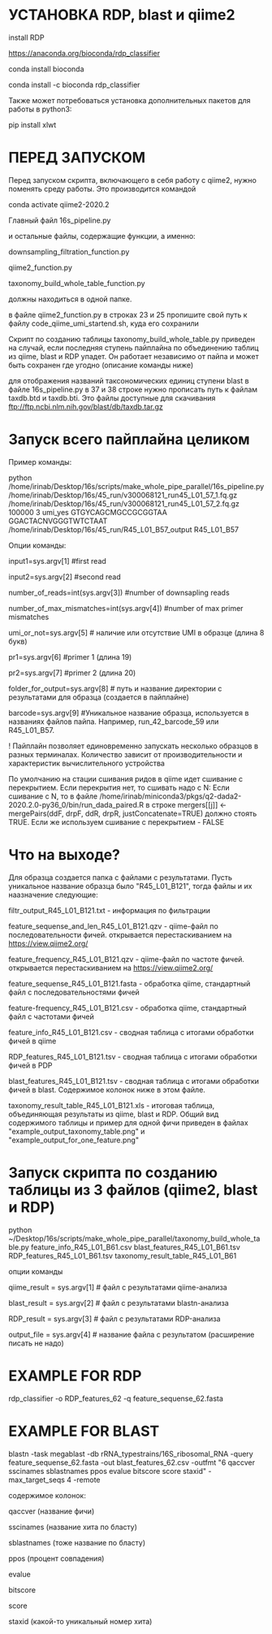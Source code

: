 # УСТАНОВКА RDP, blast и qiime2

install RDP

https://anaconda.org/bioconda/rdp_classifier

conda install bioconda

conda install -c bioconda rdp_classifier

Также может потребоваться установка дополнительных пакетов для работы в python3:

pip install xlwt 


# ПЕРЕД ЗАПУСКОМ 
Перед запуском скрипта, включающего в себя работу с qiime2, нужно поменять среду работы.
Это производится командой

conda activate qiime2-2020.2

Главный файл 16s_pipeline.py

и остальные файлы, содержащие функции, а именно:

downsampling_filtration_function.py

qiime2_function.py

taxonomy_build_whole_table_function.py

должны находиться в одной папке.

в файле qiime2_function.py в строках 23 и 25 пропишите свой путь к файлу code_qiime_umi_startend.sh, куда его сохранили

Скрипт по созданию таблицы taxonomy_build_whole_table.py приведен на случай, если последняя ступень пайплайна по объединению таблиц из qiime, blast и RDP упадет. Он работает независимо от пайпа и может быть сохранен где угодно (описание команды ниже)

для отображения названий таксономических единиц ступени blast в файле 16s_pipeline.py в 37 и 38 строке нужно прописать путь к файлам taxdb.btd и taxdb.bti. Это файлы доступные для скачивания ftp://ftp.ncbi.nlm.nih.gov/blast/db/taxdb.tar.gz


# Запуск всего пайплайна целиком

Пример команды:

python /home/irinab/Desktop/16s/scripts/make_whole_pipe_parallel/16s_pipeline.py /home/irinab/Desktop/16s/45_run/v300068121_run45_L01_57_1.fq.gz /home/irinab/Desktop/16s/45_run/v300068121_run45_L01_57_2.fq.gz 100000 3 umi_yes GTGYCAGCMGCCGCGGTAA GGACTACNVGGGTWTCTAAT /home/irinab/Desktop/16s/45_run/R45_L01_B57_output R45_L01_B57

Опции команды:

input1=sys.argv[1] #first read

input2=sys.argv[2] #second read

number_of_reads=int(sys.argv[3]) #number of downsapling reads

number_of_max_mismatches=int(sys.argv[4]) #number of max primer mismatches

umi_or_not=sys.argv[5] # наличие или отсутствие UMI в образце (длина 8 букв)

pr1=sys.argv[6] #primer 1 (длина 19)

pr2=sys.argv[7] #primer 2 (длина 20)

folder_for_output=sys.argv[8] # путь и название директории с результатами для образца (создается в пайплайне)

barcode=sys.argv[9] #Уникальное название образца, используется в названиях файлов пайпа. Например, run_42_barcode_59 или R45_L01_B57.


! Пайплайн позволяет единовременно запускать несколько образцов в разных терминалах. Количество зависит от производительности и характеристик вычислительного устройства


По умолчанию на стации сшивания ридов в qiime идет сшивание с перекрытием. Если перекрытия нет, то сшивать надо с N:
Если сшивание с N, то в файле
/home/irinab/miniconda3/pkgs/q2-dada2-2020.2.0-py36_0/bin/run_dada_paired.R в строке mergers[[j]] <- mergePairs(ddF, drpF, ddR, drpR, justConcatenate=TRUE) должно стоять TRUE. Если же используем сшивание с перекрытием - FALSE

# Что на выходе?

Для образца создается папка с файлами с результатами.
Пусть уникальное название образца было "R45_L01_B121", тогда файлы и их наазначение следующие:


filtr_output_R45_L01_B121.txt - информация по фильтрации

feature_sequense_and_len_R45_L01_B121.qzv - qiime-файл по последовательности фичей. открывается перестаскиванием на https://view.qiime2.org/

feature_frequency_R45_L01_B121.qzv - qiime-файл по частоте фичей. открывается перестаскиванием на https://view.qiime2.org/

feature_sequense_R45_L01_B121.fasta - обработка qiime, стандартный файл с последовательностями фичей

feature-frequency_R45_L01_B121.csv - обработка qiime, стандартный файл с частотами фичей

feature_info_R45_L01_B121.csv - сводная таблица с итогами обработки фичей в qiime

RDP_features_R45_L01_B121.tsv - сводная таблица с итогами обработки фичей в PDP

blast_features_R45_L01_B121.tsv - сводная таблица с итогами обработки фичей в blast. Содержимое колонок ниже в этом файле.

taxonomy_result_table_R45_L01_B121.xls - итоговая таблица, объединяющая результаты из qiime, blast и RDP. Общий вид содержимого таблицы и пример для одной фичи приведен в файлах "example_output_taxonomy_table.png" и "example_output_for_one_feature.png"


# Запуск скрипта по созданию таблицы из 3 файлов (qiime2, blast и RDP)
python ~/Desktop/16s/scripts/make_whole_pipe_parallel/taxonomy_build_whole_table.py feature_info_R45_L01_B61.csv blast_features_R45_L01_B61.tsv RDP_features_R45_L01_B61.tsv taxonomy_result_table_R45_L01_B61

опции команды

qiime_result = sys.argv[1] # файл с результатами qiime-анализа

blast_result = sys.argv[2] # файл с результатами blastn-анализа

RDP_result = sys.argv[3] # файл с результатами RDP-анализа

output_file = sys.argv[4] # название файла с результатом (расширение писать не надо)

# EXAMPLE FOR RDP
rdp_classifier -o RDP_features_62 -q feature_sequense_62.fasta 

# EXAMPLE FOR BLAST
blastn -task megablast -db rRNA_typestrains/16S_ribosomal_RNA -query feature_sequense_62.fasta -out blast_features_62.csv -outfmt "6 qaccver sscinames sblastnames ppos evalue bitscore score staxid" -max_target_seqs 4 -remote

содержимое колонок:

qaccver (название фичи)

sscinames (название хита по бласту)

sblastnames (тоже название по бласту)

ppos (процент совпадения)

evalue

bitscore

score

staxid (какой-то уникальный номер хита)




